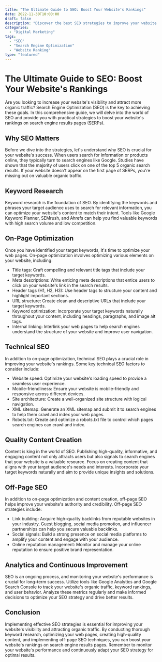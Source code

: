 ```yaml
--- 
title: "The Ultimate Guide to SEO: Boost Your Website's Rankings"
date: 2022-11-30T10:00:00
draft: false
description: "Discover the best SEO strategies to improve your website's visibility and attract more organic traffic."
categories:
  - "Digital Marketing"
tags:
  - "SEO"
  - "Search Engine Optimization"
  - "Website Ranking"
type: "featured"
---
```


# The Ultimate Guide to SEO: Boost Your Website's Rankings

Are you looking to increase your website's visibility and attract more organic traffic? Search Engine Optimization (SEO) is the key to achieving these goals. In this comprehensive guide, we will delve into the world of SEO and provide you with practical strategies to boost your website's rankings on search engine results pages (SERPs).

## Why SEO Matters

Before we dive into the strategies, let's understand why SEO is crucial for your website's success. When users search for information or products online, they typically turn to search engines like Google. Studies have shown that the majority of users click on one of the top 5 organic search results. If your website doesn't appear on the first page of SERPs, you're missing out on valuable organic traffic.

## Keyword Research

Keyword research is the foundation of SEO. By identifying the keywords and phrases your target audience uses to search for relevant information, you can optimize your website's content to match their intent. Tools like Google Keyword Planner, SEMrush, and Ahrefs can help you find valuable keywords with high search volume and low competition.

## On-Page Optimization

Once you have identified your target keywords, it's time to optimize your web pages. On-page optimization involves optimizing various elements on your website, including:

- Title tags: Craft compelling and relevant title tags that include your target keywords.
- Meta descriptions: Write enticing meta descriptions that entice users to click on your website's link in the search results.
- Header tags (H1, H2, H3): Use header tags to structure your content and highlight important sections.
- URL structure: Create clean and descriptive URLs that include your target keywords.
- Keyword optimization: Incorporate your target keywords naturally throughout your content, including headings, paragraphs, and image alt tags.
- Internal linking: Interlink your web pages to help search engines understand the structure of your website and improve user navigation.

## Technical SEO

In addition to on-page optimization, technical SEO plays a crucial role in improving your website's rankings. Some key technical SEO factors to consider include:

- Website speed: Optimize your website's loading speed to provide a seamless user experience.
- Mobile-friendliness: Ensure your website is mobile-friendly and responsive across different devices.
- Site architecture: Create a well-organized site structure with logical navigation.
- XML sitemap: Generate an XML sitemap and submit it to search engines to help them crawl and index your web pages.
- Robots.txt: Create and optimize a robots.txt file to control which pages search engines can crawl and index.

## Quality Content Creation

Content is king in the world of SEO. Publishing high-quality, informative, and engaging content not only attracts users but also signals to search engines that your website is a valuable resource. Focus on creating content that aligns with your target audience's needs and interests. Incorporate your target keywords naturally and aim to provide unique insights and solutions.

## Off-Page SEO

In addition to on-page optimization and content creation, off-page SEO helps improve your website's authority and credibility. Off-page SEO strategies include:

- Link building: Acquire high-quality backlinks from reputable websites in your industry. Guest blogging, social media promotion, and influencer partnerships can help you secure valuable backlinks.
- Social signals: Build a strong presence on social media platforms to amplify your content and engage with your audience.
- Online reputation management: Monitor and manage your online reputation to ensure positive brand representation.

## Analytics and Continuous Improvement

SEO is an ongoing process, and monitoring your website's performance is crucial for long-term success. Utilize tools like Google Analytics and Google Search Console to track your website's organic traffic, keyword rankings, and user behavior. Analyze these metrics regularly and make informed decisions to optimize your SEO strategy and drive better results.

## Conclusion

Implementing effective SEO strategies is essential for improving your website's visibility and attracting organic traffic. By conducting thorough keyword research, optimizing your web pages, creating high-quality content, and implementing off-page SEO techniques, you can boost your website's rankings on search engine results pages. Remember to monitor your website's performance and continuously adapt your SEO strategy for optimal results.
